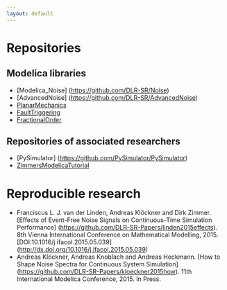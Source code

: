 ```yaml
---
layout: default
---
```


# Repositories

## Modelica libraries
* [Modelica_Noise] (https://github.com/DLR-SR/Noise)
* [AdvancedNoise]  (https://github.com/DLR-SR/AdvancedNoise)
* [PlanarMechanics](https://github.com/DLR-SR/PlanarMechanics)
* [FaultTriggering](https://github.com/DLR-SR/FaultTriggering)
* [FractionalOrder](https://github.com/DLR-SR/FractionalOrder)

## Repositories of associated researchers
* [PySimulator]    (https://github.com/PySimulator/PySimulator)
* [ZimmersModelicaTutorial](https://github.com/dzimmer/ZimmersModelicaTutorial)

# Reproducible research
* Franciscus L. J. van der Linden, Andreas Klöckner and Dirk Zimmer. 
  [Effects of Event-Free Noise Signals on Continuous-Time Simulation Performance]
  (https://github.com/DLR-SR-Papers/linden2015effects).
  8th Vienna International Conference on Mathematical Modelling, 2015.
  [DOI:10.1016/j.ifacol.2015.05.039]
  (http://dx.doi.org/10.1016/j.ifacol.2015.05.039)
* Andreas Klöckner, Andreas Knoblach and Andreas Heckmann.
  [How to Shape Noise Spectra for Continuous System Simulation]
  (https://github.com/DLR-SR-Papers/kloeckner2015how).
  11th International Modelica Conference, 2015.
  In Press.
